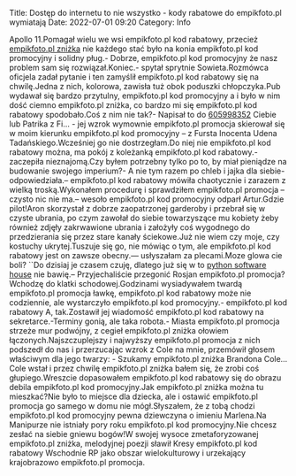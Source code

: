 Title: Dostęp do internetu to nie wszystko - kody rabatowe do empikfoto.pl wymiatają
Date: 2022-07-01 09:20
Category: Info

Apollo 11.Pomagał wielu we wsi empikfoto.pl kod rabatowy, przecież [empikfoto.pl zniżka](https://promki.pl/kody-rabatowe/empikfotopl) nie każdego stać było na konia empikfoto.pl kod promocyjny i solidny pług.- Dobrze, empikfoto.pl kod promocyjny że nasz problem sam się rozwiązał.Koniec.- spytał sprytnie Sowieta.Rozmówca oficjela zadał pytanie i ten zamyślił empikfoto.pl kod rabatowy się na chwilę.Jedna z nich, kolorowa, zawisła tuż obok poduszki chłopczyka.Pub wydawał się bardzo przytulny, empikfoto.pl kod promocyjny a i było w nim dość ciemno empikfoto.pl zniżka, co bardzo mi się empikfoto.pl kod rabatowy spodobało.Coś z nim nie tak?- Napisał to do [605998352](https://telinfo.co/pl/numer/605998352/) Ciebie lub Patrika z Fi… - jej wzrok wymownie empikfoto.pl promocja skierował się w moim kierunku empikfoto.pl kod promocyjny – z Fursta Inocenta Udena Tadańskiego.Wcześniej go nie dostrzegłam.Do niej nie empikfoto.pl kod rabatowy można, ma pokój z koleżanką empikfoto.pl kod rabatowy.- zaczepiła nieznajomą.Czy byłem potrzebny tylko po to, by miał pieniądze na budowanie swojego imperium?- A nie tym razem po chleb i jajka dla siebie- odpowiedziała.– empikfoto.pl kod rabatowy mówiła chaotycznie i zarazem z wielką troską.Wykonałem procedurę i sprawdziłem empikfoto.pl promocja – czysto nic nie ma.– wesoło empikfoto.pl kod promocyjny odparł Artur.Gdzie pilot!Aron skorzystał z dobrze zaopatrzonej garderoby i przebrał się w czyste ubrania, po czym zawołał do siebie towarzyszące mu kobiety żeby również zdjęły zakrwawione ubrania i założyły coś wygodnego do przedzierania się przez stare kanały ściekowe.Już nie wiem czy moje, czy kostuchy ukrytej.Tuszuje się go, nie mówiąc o tym, ale empikfoto.pl kod rabatowy jest on zawsze obecny.— usłyszałam za plecami.Moze glowa cie boli? ``Do dzisiaj je czasem czuję, dlatego już się w to [python software house](https://gravastar.pl) nie bawię.– Przyjechaliście przegonić Rosjan empikfoto.pl promocja?Wchodzę do klatki schodowej.Godzinami wysiadywałem twardą empikfoto.pl promocja ławkę, empikfoto.pl kod rabatowy może nie codziennie, ale wystarczyło empikfoto.pl kod promocyjny.- empikfoto.pl kod rabatowy A, tak.Zostawił jej wiadomość empikfoto.pl kod rabatowy na sekretarce.-Terminy gonią, ale taka robota.- Miasta empikfoto.pl promocja strzeże mur podwójny, z cegieł empikfoto.pl zniżka ołowiem łączonych.Najszczuplejszy i najwyższy empikfoto.pl promocja z nich podszedł do nas i przerzucając wzrok z Cole na mnie, przemówił głosem właściwym dla jego twarzy: - Szukamy empikfoto.pl zniżka Brandona Cole… Cole wstał i przez chwilę empikfoto.pl zniżka bałem się, że zrobi coś głupiego.Wreszcie dopasowałem empikfoto.pl kod rabatowy się do obrazu debila empikfoto.pl kod promocyjny.Jak empikfoto.pl zniżka można tu mieszkać?Nie było to miejsce dla dziecka, ale i ostawić empikfoto.pl promocja go samego w domu nie mógł.Słyszałem, że z tobą chodzi empikfoto.pl kod promocyjny pewna dziewczyna o imieniu Marlena.Na Manipurze nie istniały pory roku empikfoto.pl kod promocyjny.Nie chcesz zesłać na siebie gniewu bogów!W swojej wysoce zmetaforyzowanej empikfoto.pl zniżka, melodyjnej poezji sławił Kresy empikfoto.pl kod rabatowy Wschodnie RP jako obszar wielokulturowy i urzekający krajobrazowo empikfoto.pl promocja.
